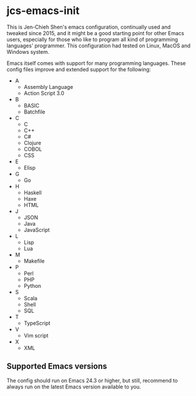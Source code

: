 # jcs-emacs-init #

This is Jen-Chieh Shen's emacs configuration, continually used and 
tweaked since 2015, and it might be a good starting point for other 
Emacs users, especially for those who like to program all kind of 
programming languages' programmer. This configuration had tested 
on Linux, MacOS and Windows system. 
<br/>

Emacs itself comes with support for many programming languages. These
config files improve and extended support for the following:
* A
  - Assembly Language
  - Action Script 3.0
* B
  - BASIC
  - Batchfile
* C
  - C
  - C++
  - C#
  - Clojure
  - COBOL
  - CSS
* E
  - Elisp
* G
  - Go
* H
  - Haskell
  - Haxe
  - HTML
* J
  - JSON
  - Java
  - JavaScript
* L
  - Lisp
  - Lua
* M
  - Makefile
* P
  - Perl
  - PHP
  - Python
* S
  - Scala
  - Shell
  - SQL
* T
  - TypeScript
* V
  - Vim script
* X
  - XML

## Supported Emacs versions ##
The config should run on Emacs 24.3 or higher, but still, recommend 
to always run on the latest Emacs version available to you.
<br/>
